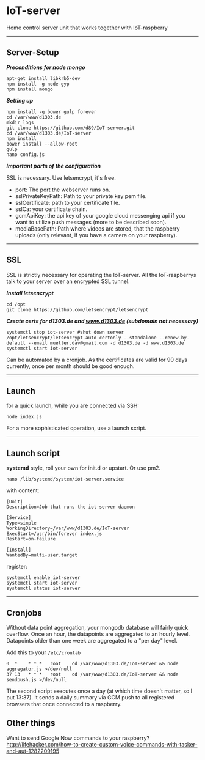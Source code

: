 # IoT-server
Home control server unit that works together with IoT-raspberry

---

## Server-Setup

***Preconditions for node mongo***
```
apt-get install libkrb5-dev
npm install -g node-gyp
npm install mongo
```

***Setting up***
```
npm install -g bower gulp forever
cd /var/www/d1303.de
mkdir logs
git clone https://github.com/d89/IoT-server.git
cd /var/www/d1303.de/IoT-server
npm install
bower install --allow-root
gulp
nano config.js
```

***Important parts of the configuration***

SSL is necessary. Use letsencrypt, it's free.

* port: The port the webserver runs on.
* sslPrivateKeyPath: Path to your private key pem file.
* sslCertificate: path to your certificate file.
* sslCa: your certificate chain.
* gcmApiKey: the api key of your google cloud messenging api if you want to utilize push messages (more to be described soon).
* mediaBasePath: Path where videos are stored, that the raspberry uploads (only relevant, if you have a camera on your raspberry).

---

## SSL

SSL is strictly necessary for operating the IoT-server. All the IoT-raspberrys talk to your server over an encrypted SSL tunnel.

***Install letsencrypt***

```
cd /opt
git clone https://github.com/letsencrypt/letsencrypt
```

***Create certs for d1303.de and www.d1303.de (subdomain not necessary)***

```
systemctl stop iot-server #shut down server
/opt/letsencrypt/letsencrypt-auto certonly --standalone --renew-by-default --email mueller.dav@gmail.com -d d1303.de -d www.d1303.de
systemctl start iot-server
```

Can be automated by a cronjob. As the certificates are valid for 90 days currently, once per month should be good enough.

---

## Launch

for a quick launch, while you are connected via SSH:

```
node index.js
```

For a more sophisticated operation, use a launch script.

---

## Launch script

**systemd** style, roll your own for init.d or upstart. Or use pm2.

```
nano /lib/systemd/system/iot-server.service
```

with content:

```
[Unit]
Description=Job that runs the iot-server daemon

[Service]
Type=simple
WorkingDirectory=/var/www/d1303.de/IoT-server
ExecStart=/usr/bin/forever index.js
Restart=on-failure

[Install]
WantedBy=multi-user.target
```

register:

```
systemctl enable iot-server
systemctl start iot-server
systemctl status iot-server
```

---

## Cronjobs

Without data point aggregation, your mongodb database will fairly quick overflow. Once an hour, the datapoints are aggregated to an hourly level. Datapoints older than one week are aggregated to a "per day" level. 

Add this to your ```/etc/crontab```

```
0  *    * * *   root    cd /var/www/d1303.de/IoT-server && node aggregator.js >/dev/null
37 13   * * *   root    cd /var/www/d1303.de/IoT-server && node sendpush.js >/dev/null
```

The second script executes once a day (at which time doesn't matter, so I put 13:37). It sends a daily summary via GCM push to all registered browsers that once connected to a raspberry.

## Other things
Want to send Google Now commands to your raspberry? http://lifehacker.com/how-to-create-custom-voice-commands-with-tasker-and-aut-1282209195